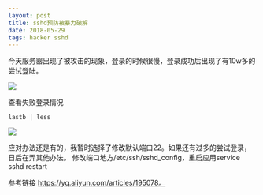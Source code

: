 ```yaml
---
layout: post
title: sshd预防被暴力破解
date: 2018-05-29 
tags: hacker sshd
---
```


今天服务器出现了被攻击的现象，登录的时候很慢，登录成功后出现了有10w多的尝试登陆。

![](http://img.chunpat.cn/FpXkldTl5Jw2t77T_O3cKV4359kv)

查看失败登录情况
```shell
lastb | less
```
![](http://img.chunpat.cn/FjvMrfFakXiE2cgz0nzhvteJFqNp)

应对办法还是有的，我暂时选择了修改默认端口22。如果还有过多的尝试登录，日后在弄其他办法。
修改端口地方/etc/ssh/sshd_config，重启应用service sshd restart

参考链接 https://yq.aliyun.com/articles/195078。







